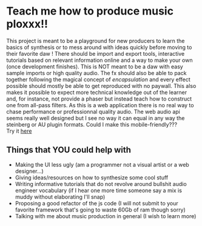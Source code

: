 # Teach me how to produce music ploxxx!!
This project is meant to be a playground for new producers to learn the basics of synthesis or to mess around with ideas quickly before moving to their favorite daw !
There should be import and export tools, interactive tutorials based on relevant information online and a way to make your own (once development finishes).
This is NOT meant to be a daw with easy sample imports or high quality audio.
The fx should also be able to pack together following the magical concept of *encapsulation* and every effect possible should mostly be able to get reproduced with no paywall.
This also makes it possible to expect more technical knowledge out of the learner and, for instance, not provide a phaser but instead teach how to construct one from all-pass filters.
As this is a web application there is no real way to chase performance or professionnal quality audio.
The web audio api seems really well designed but I see no way it can equal in any way the steinberg or AU plugin formats.
Could I make this mobile-friendly???\
Try it [here](https://hyperlan-git.github.io/plox/synth.html)

## Things that YOU could help with
- Making the UI less ugly (am a programmer not a visual artist or a web designer...)
- Giving ideas/resources on how to synthesize some cool stuff
- Writing informative tutorials that do not revolve around bullshit audio engineer vocabulary (if I hear one more time someone say a mix is muddy without elaborating I'll snap)
- Proposing a good refactor of the js code (I will not submit to your favorite framework that's going to waste 60Gb of ram though sorry)
- Talking with me about music production in general (I wish to learn more)